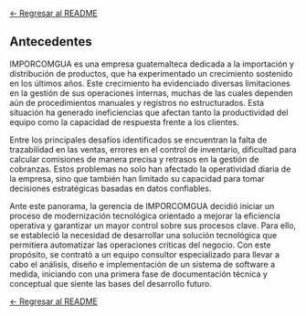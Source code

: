 [← Regresar al README](../../../README.md)

## Antecedentes

IMPORCOMGUA es una empresa guatemalteca dedicada a la importación y distribución de productos, que ha experimentado un crecimiento sostenido en los últimos años. Este crecimiento ha evidenciado diversas limitaciones en la gestión de sus operaciones internas, muchas de las cuales dependen aún de procedimientos manuales y registros no estructurados. Esta situación ha generado ineficiencias que afectan tanto la productividad del equipo como la capacidad de respuesta frente a los clientes.

Entre los principales desafíos identificados se encuentran la falta de trazabilidad en las ventas, errores en el control de inventario, dificultad para calcular comisiones de manera precisa y retrasos en la gestión de cobranzas. Estos problemas no solo han afectado la operatividad diaria de la empresa, sino que también han limitado su capacidad para tomar decisiones estratégicas basadas en datos confiables.

Ante este panorama, la gerencia de IMPORCOMGUA decidió iniciar un proceso de modernización tecnológica orientado a mejorar la eficiencia operativa y garantizar un mayor control sobre sus procesos clave. Para ello, se estableció la necesidad de desarrollar una solución tecnológica que permitiera automatizar las operaciones críticas del negocio. Con este propósito, se contrató a un equipo consultor especializado para llevar a cabo el análisis, diseño e implementación de un sistema de software a medida, iniciando con una primera fase de documentación técnica y conceptual que siente las bases del desarrollo futuro.

[← Regresar al README](../../../README.md)
